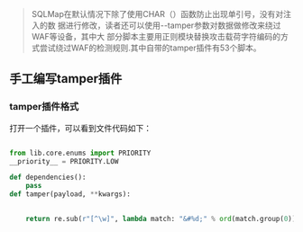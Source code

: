 >SQLMap在默认情况下除了使用CHAR（）函数防止出现单引号，没有对注入的数 据进行修改，读者还可以使用--tamper参数对数据做修改来绕过WAF等设备，其中大 部分脚本主要用正则模块替换攻击载荷字符编码的方式尝试绕过WAF的检测规则.其中自带的tamper插件有53个脚本。

## 手工编写tamper插件
### tamper插件格式
打开一个插件，可以看到文件代码如下：
```python

from lib.core.enums import PRIORITY
__priority__ = PRIORITY.LOW

def dependencies():
    pass
def tamper(payload, **kwargs):
  

    return re.sub(r"[^\w]", lambda match: "&#%d;" % ord(match.group(0)), payload) if payload else payload
   
```

